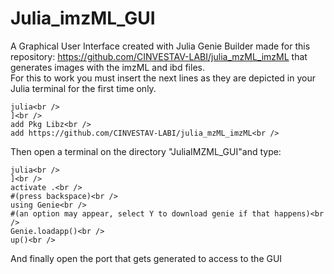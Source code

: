 # Julia_imzML_GUI<br />
A Graphical User Interface created with Julia Genie Builder made for this repository: https://github.com/CINVESTAV-LABI/julia_mzML_imzML that generates images with the imzML and ibd files.<br />
For this to work you must insert the next lines as they are depicted in your Julia terminal for the first time only.<br />
```
julia<br />
]<br />
add Pkg Libz<br />
add https://github.com/CINVESTAV-LABI/julia_mzML_imzML<br />
```
Then open a terminal on the directory "JuliaIMZML_GUI"and type: <br />
```
julia<br />
]<br />
activate .<br />
#(press backspace)<br />
using Genie<br />
#(an option may appear, select Y to download genie if that happens)<br />
Genie.loadapp()<br />
up()<br />
```
And finally open the port that gets generated to access to the GUI<br />
